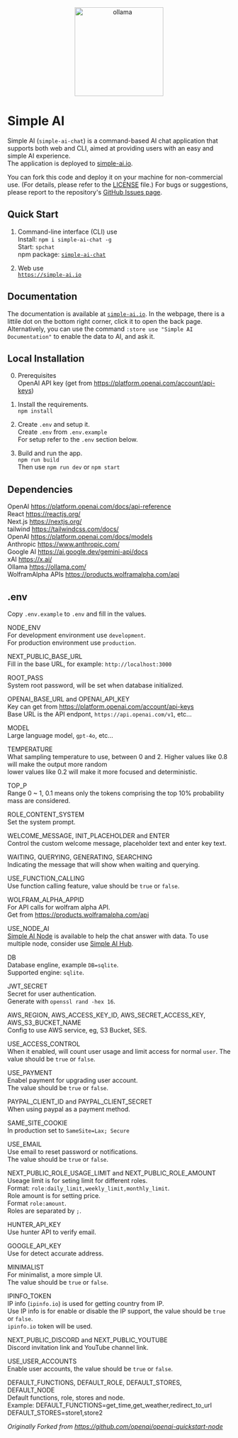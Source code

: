 <div align="center">
  <a href="https://ollama.com">
    <img alt="ollama" height="200px" src="https://github.com/user-attachments/assets/1f8f0f14-23d6-4e45-9a32-ad79a390b35b">
  </a>
</div>


Simple AI
=========

Simple AI (`simple-ai-chat`) is a command-based AI chat application that supports both web and CLI, aimed at providing users with an easy and simple AI experience.  
The application is deployed to [simple-ai.io](https://simple-ai.io).  

You can fork this code and deploy it on your machine for non-commercial use. (For details, please refer to the [LICENSE](https://github.com/gcc3/simple-ai-chat/blob/master/LICENSE) file.) For bugs or suggestions, please report to the repository's [GitHub Issues page](https://github.com/gcc3/simple-ai-chat/issues).  


Quick Start
-----------

1. Command-line interface (CLI) use  
    Install: `npm i simple-ai-chat -g`  
    Start: `spchat`  
    npm package: [`simple-ai-chat`](https://www.npmjs.com/package/simple-ai-chat)  

2. Web use  
    [`https://simple-ai.io`](https://simple-ai.io)  


Documentation
-------------

The documentation is available at [`simple-ai.io`](https://simple-ai.io).  In the webpage, there is a littile dot on the bottom right corner, click it to open the back page. Alternatively, you can use the command `:store use "Simple AI Documentation"` to enable the data to AI, and ask it.  


Local Installation
------------------

0. Prerequisites  
   OpenAI API key (get from https://platform.openai.com/account/api-keys)  

1. Install the requirements.  
  `npm install`  

2. Create `.env` and setup it.  
  Create `.env` from `.env.example`  
  For setup refer to the `.env` section below.

3. Build and run the app.  
  `npm run build`  
  Then use `npm run dev` or `npm start`  


Dependencies
------------

OpenAI https://platform.openai.com/docs/api-reference  
React https://reactjs.org/  
Next.js https://nextjs.org/  
tailwind https://tailwindcss.com/docs/  
OpenAI https://platform.openai.com/docs/models  
Anthropic https://www.anthropic.com/  
Google AI https://ai.google.dev/gemini-api/docs  
xAI https://x.ai/  
Ollama https://ollama.com/  
WolframAlpha APIs https://products.wolframalpha.com/api  


.env
----

Copy `.env.example` to `.env` and fill in the values.  

NODE_ENV  
For development environment use `development`.  
For production environment use `production`.  

NEXT_PUBLIC_BASE_URL  
Fill in the base URL, for example: `http://localhost:3000`  

ROOT_PASS  
System root password, will be set when database initialized.  

OPENAI_BASE_URL and OPENAI_API_KEY  
Key can get from https://platform.openai.com/account/api-keys  
Base URL is the API endpont, `https://api.openai.com/v1`, etc...

MODEL  
Large language model, `gpt-4o`, etc...  

TEMPERATURE  
What sampling temperature to use, between 0 and 2. Higher values like 0.8 will make the output more random  
lower values like 0.2 will make it more focused and deterministic.  

TOP_P  
Range 0 ~ 1, 0.1 means only the tokens comprising the top 10% probability mass are considered.  

ROLE_CONTENT_SYSTEM  
Set the system prompt.  

WELCOME_MESSAGE, INIT_PLACEHOLDER and ENTER  
Control the custom welcome message, placeholder text and enter key text.  

WAITING, QUERYING, GENERATING, SEARCHING  
Indicating the message that will show when waiting and querying.  

USE_FUNCTION_CALLING  
Use function calling feature, value should be `true` or `false`.  

WOLFRAM_ALPHA_APPID  
For API calls for wolfram alpha API.  
Get from https://products.wolframalpha.com/api

USE_NODE_AI  
[Simple AI Node](https://github.com/gcc3/simple-ai-node) is available to help the chat answer with data.
To use multiple node, consider use [Simple AI Hub](https://github.com/gcc3/simple-ai-hub).  

DB  
Database engline, example `DB=sqlite`.  
Supported engine: `sqlite`.  

JWT_SECRET  
Secret for user authentication.  
Generate with `openssl rand -hex 16`.  

AWS_REGION, AWS_ACCESS_KEY_ID, AWS_SECRET_ACCESS_KEY, AWS_S3_BUCKET_NAME  
Config to use AWS service, eg, S3 Bucket, SES.  

USE_ACCESS_CONTROL  
When it enabled, will count user usage and limit access for normal `user`.
The value should be `true` or `false`.

USE_PAYMENT  
Enabel payment for upgrading user account.  
The value should be `true` or `false`.  

PAYPAL_CLIENT_ID and PAYPAL_CLIENT_SECRET  
When using paypal as a payment method.

SAME_SITE_COOKIE  
In production set to `SameSite=Lax; Secure`

USE_EMAIL  
Use email to reset password or notifications.  
The value should be `true` or `false`.  

NEXT_PUBLIC_ROLE_USAGE_LIMIT and NEXT_PUBLIC_ROLE_AMOUNT  
Useage limit is for seting limit for different roles.  
Format: `role:daily_limit,weekly_limit,monthly_limit`.  
Role amount is for setting price.  
Format `role:amount`.  
Roles are separated by `;`.  

HUNTER_API_KEY  
Use hunter API to verify email.  

GOOGLE_API_KEY  
Use for detect accurate address.   

MINIMALIST  
For minimalist, a more simple UI.  
The value should be `true` or `false`.  

IPINFO_TOKEN  
IP info (`ipinfo.io`) is used for getting country from IP.   
Use IP info is for enable or disable the IP support, the value should be `true` or `false`.  
`ipinfo.io` token will be used.  

NEXT_PUBLIC_DISCORD and NEXT_PUBLIC_YOUTUBE  
Discord invitation link and YouTube channel link.  

USE_USER_ACCOUNTS  
Enable user accounts, the value should be `true` or `false`.  

DEFAULT_FUNCTIONS, DEFAULT_ROLE, DEFAULT_STORES, DEFAULT_NODE  
Default functions, role, stores and node.  
Example: 
DEFAULT_FUNCTIONS=get_time,get_weather,redirect_to_url  
DEFAULT_STORES=store1,store2  

_Originally Forked from https://github.com/openai/openai-quickstart-node_  
